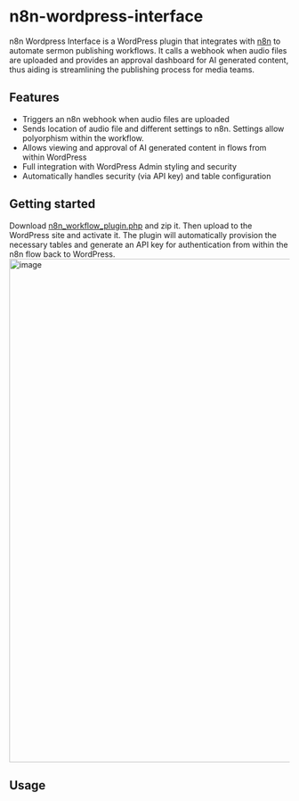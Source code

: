 ﻿# n8n-wordpress-interface
n8n Wordpress Interface is a WordPress plugin that integrates with [n8n](https://n8n.io) to automate sermon publishing workflows. It calls a webhook when audio files are uploaded and provides an approval dashboard for AI generated content, thus aiding is streamlining the publishing process for media teams.
## Features
- Triggers an n8n webhook when audio files are uploaded
- Sends location of audio file and different settings to n8n. Settings allow polyorphism within the workflow.
- Allows viewing and approval of AI generated content in flows from within WordPress
- Full integration with WordPress Admin styling and security
- Automatically handles security (via API key) and table configuration
## Getting started 
Download [n8n_workflow_plugin.php](n8n_workflow_plugin.php) and zip it. Then upload to the WordPress site and activate it. The plugin will automatically provision the necessary tables and generate an API key for authentication from within the n8n flow back to WordPress.  
<img width="1519" height="903" alt="image" src="https://github.com/user-attachments/assets/16ee36e0-c5ce-4770-b033-cece7c48d21e" />

## Usage

